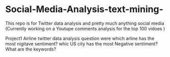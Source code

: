 # Social-Media-Analysis-text-mining-
This repo is for Twitter data analysis and pretty much anything social media
(Currently working on a Youtupe comments analysis for the top 100 vidoes ) 

Project1
Airline twitter data analysis
question were
which arline has the most nigitave sentiment?
whic US city has the most Negative sentiment?
What are the keywords?
